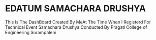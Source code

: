 # EDATUM SAMACHARA DRUSHYA
This Is The DashBoard Created By MeAt The Time When I Registerd For 
Technical Event Samachara Drushya  Conducted By Pragati College of Engineering Surampalem
